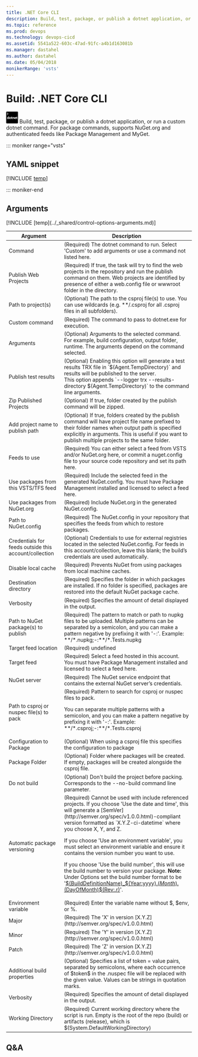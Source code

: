 ```yaml
---
title: .NET Core CLI
description: Build, test, package, or publish a dotnet application, or run a custom dotnet command. For package commands, supports NuGet.org and authenticated feeds like Package Management and MyGet.
ms.topic: reference
ms.prod: devops
ms.technology: devops-cicd
ms.assetid: 5541a522-603c-47ad-91fc-a4b1d163081b
ms.manager: dastahel
ms.author: dastahel
ms.date: 05/04/2018
monikerRange: 'vsts'
---
```


# Build: .NET Core CLI

![](_img/dotnetcorecli.png) Build, test, package, or publish a dotnet application, or run a custom dotnet command. For package commands, supports NuGet.org and authenticated feeds like Package Management and MyGet.

::: moniker range="vsts"

## YAML snippet

[!INCLUDE [temp](../_shared/yaml/DotNetCoreCLIV2.2.md)]

::: moniker-end

## Arguments

<table><thead><tr><th>Argument</th><th>Description</th></tr></thead>
<tr><td>Command</td><td>(Required) The dotnet command to run. Select 'Custom' to add arguments or use a command not listed here.</td></tr>
<tr><td>Publish Web Projects</td><td>(Required) If true, the task will try to find the web projects in the repository and run the publish command on them. Web projects are identified by presence of either a web.config file or wwwroot folder in the directory.</td></tr>
<tr><td>Path to project(s)</td><td>(Optional) The path to the csproj file(s) to use. You can use wildcards (e.g. &ast;&ast;/.csproj for all .csproj files in all subfolders).</td></tr>
<tr><td>Custom command</td><td>(Required) The command to pass to dotnet.exe for execution.</td></tr>
<tr><td>Arguments</td><td>(Optional) Arguments to the selected command. For example, build configuration, output folder, runtime. The arguments depend on the command selected.</td></tr>
<tr><td>Publish test results</td><td>(Optional) Enabling this option will generate a test results TRX file in `$(Agent.TempDirectory)` and results will be published to the server. <br>This option appends `--logger trx --results-directory $(Agent.TempDirectory)` to the command line arguments.</td></tr>
<tr><td>Zip Published Projects</td><td>(Optional) If true, folder created by the publish command will be zipped.</td></tr>
<tr><td>Add project name to publish path</td><td>(Optional) If true, folders created by the publish command will have project file name prefixed to their folder names when output path is specified explicitly in arguments. This is useful if you want to publish multiple projects to the same folder.</td></tr>
<tr><td>Feeds to use</td><td>(Required) You can either select a feed from VSTS and/or NuGet.org here, or commit a nuget.config file to your source code repository and set its path here.</td></tr>
<tr><td>Use packages from this VSTS/TFS feed</td><td>(Required) Include the selected feed in the generated NuGet.config. You must have Package Management installed and licensed to select a feed here.</td></tr>
<tr><td>Use packages from NuGet.org</td><td>(Required) Include NuGet.org in the generated NuGet.config.</td></tr>
<tr><td>Path to NuGet.config</td><td>(Required) The NuGet.config in your repository that specifies the feeds from which to restore packages.</td></tr>
<tr><td>Credentials for feeds outside this account/collection</td><td>(Optional) Credentials to use for external registries located in the selected NuGet.config. For feeds in this account/collection, leave this blank; the build’s credentials are used automatically.</td></tr>
<tr><td>Disable local cache</td><td>(Required) Prevents NuGet from using packages from local machine caches.</td></tr>
<tr><td>Destination directory</td><td>(Required) Specifies the folder in which packages are installed. If no folder is specified, packages are restored into the default NuGet package cache.</td></tr>
<tr><td>Verbosity</td><td>(Required) Specifies the amount of detail displayed in the output.</td></tr>
<tr><td>Path to NuGet package(s) to publish</td><td>(Required) The pattern to match or path to nupkg files to be uploaded. Multiple patterns can be separated by a semicolon, and you can make a pattern negative by prefixing it with '-:'. Example: &ast;&ast;/&ast;.nupkg;-:&ast;&ast;/&ast;.Tests.nupkg
</td></tr>
<tr><td>Target feed location</td><td>(Required) undefined</td></tr>
<tr><td>Target feed</td><td>(Required) Select a feed hosted in this account. You must have Package Management installed and licensed to select a feed here.</td></tr>
<tr><td>NuGet server</td><td>(Required) The NuGet service endpoint that contains the external NuGet server’s credentials.</td></tr>
<tr><td>Path to csproj or nuspec file(s) to pack</td><td>(Required) Pattern to search for csproj or nuspec files to pack.

You can separate multiple patterns with a semicolon, and you can make a pattern negative by prefixing it with '-:'. Example: &ast;&ast;/&ast;.csproj;-:&ast;&ast;/&ast;.Tests.csproj</td></tr>
<tr><td>Configuration to Package</td><td>(Optional) When using a csproj file this specifies the configuration to package</td></tr>
<tr><td>Package Folder</td><td>(Optional) Folder where packages will be created. If empty, packages will be created alongside the csproj file.</td></tr>
<tr><td>Do not build</td><td>(Optional) Don't build the project before packing. Corresponds to the --no-build command line parameter.</td></tr>
<tr><td>Automatic package versioning</td><td>(Required) Cannot be used with include referenced projects. If you choose 'Use the date and time', this will generate a [SemVer](http://semver.org/spec/v1.0.0.html)-compliant version formatted as `X.Y.Z-ci-datetime` where you choose X, Y, and Z.

If you choose 'Use an environment variable', you must select an environment variable and ensure it contains the version number you want to use.

If you choose 'Use the build number', this will use the build number to version your package. **Note:** Under Options set the build number format to be '[$(BuildDefinitionName)_$(Year:yyyy).$(Month).$(DayOfMonth)$(Rev:.r)](https://go.microsoft.com/fwlink/?LinkID=627416)'.</td></tr>
<tr><td>Environment variable</td><td>(Required) Enter the variable name without $, $env, or %.</td></tr>
<tr><td>Major</td><td>(Required) The 'X' in version [X.Y.Z](http://semver.org/spec/v1.0.0.html)</td></tr>
<tr><td>Minor</td><td>(Required) The 'Y' in version [X.Y.Z](http://semver.org/spec/v1.0.0.html)</td></tr>
<tr><td>Patch</td><td>(Required) The 'Z' in version [X.Y.Z](http://semver.org/spec/v1.0.0.html)</td></tr>
<tr><td>Additional build properties</td><td>(Optional) Specifies a list of token = value pairs, separated by semicolons, where each occurrence of $token$ in the .nuspec file will be replaced with the given value. Values can be strings in quotation marks.</td></tr>
<tr><td>Verbosity</td><td>(Required) Specifies the amount of detail displayed in the output.</td></tr>
<tr><td>Working Directory</td><td>(Required) Current working directory where the script is run. Empty is the root of the repo (build) or artifacts (release), which is $(System.DefaultWorkingDirectory)</td></tr>
[!INCLUDE [temp](../_shared/control-options-arguments.md)]
</table>

## Q&A

<!-- BEGINSECTION class="md-qanda" -->

<!-- ENDSECTION -->
